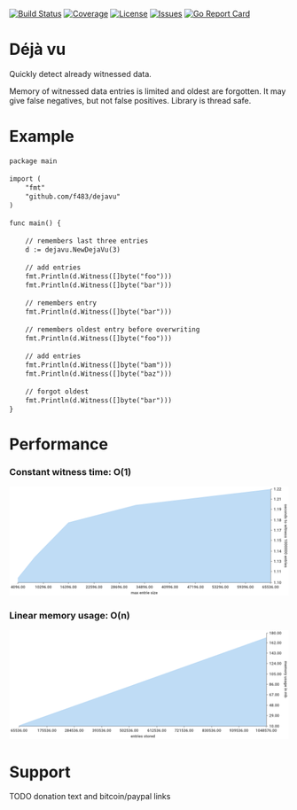 [![Build Status](https://travis-ci.org/f483/dejavu.svg)](https://travis-ci.org/f483/dejavu)
[![Coverage](https://coveralls.io/repos/f483/dejavu/badge.svg)](https://coveralls.io/r/f483/dejavu)
[![License](https://img.shields.io/badge/license-MIT-blue.svg)](https://raw.githubusercontent.com/f483/dejavu/master/LICENSE)
[![Issues](https://img.shields.io/github/issues/f483/dejavu.svg)](https://github.com/f483/dejavu/issues)
[![Go Report Card](https://goreportcard.com/badge/github.com/f483/dejavu)](https://goreportcard.com/report/github.com/f483/dejavu)


# Déjà vu

Quickly detect already witnessed data.

Memory of witnessed data entries is limited and oldest are forgotten.
It may give false negatives, but not false positives. Library is thread
safe.


# Example

```
package main

import (
	"fmt"
	"github.com/f483/dejavu"
)

func main() {

	// remembers last three entries
	d := dejavu.NewDejaVu(3)

	// add entries
	fmt.Println(d.Witness([]byte("foo")))
	fmt.Println(d.Witness([]byte("bar")))

	// remembers entry
	fmt.Println(d.Witness([]byte("bar")))

	// remembers oldest entry before overwriting
	fmt.Println(d.Witness([]byte("foo")))

	// add entries
	fmt.Println(d.Witness([]byte("bam")))
	fmt.Println(d.Witness([]byte("baz")))

	// forgot oldest
	fmt.Println(d.Witness([]byte("bar")))
}
```


# Performance

### Constant witness time: O(1)

![Benchmark Time](https://github.com/f483/dejavu/raw/master/benchmark-time.png)

### Linear memory usage: O(n)

![Benchmark Memory](https://github.com/f483/dejavu/raw/master/benchmark-memory.png)



# Support

TODO donation text and bitcoin/paypal links
